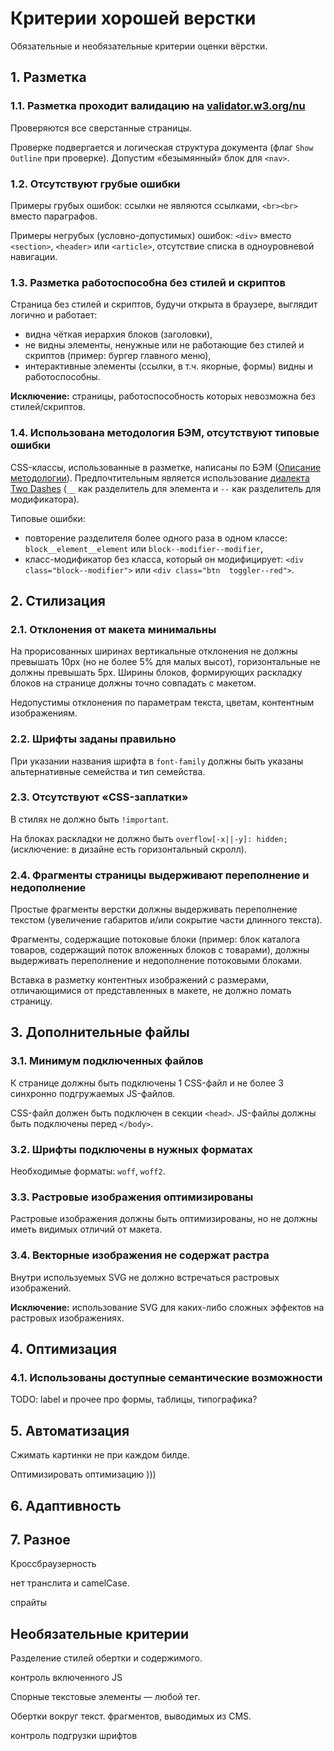 # Критерии хорошей верстки

Обязательные и необязательные критерии оценки вёрстки.


## 1. Разметка


### 1.1. Разметка проходит валидацию на [validator.w3.org/nu](https://validator.w3.org/nu/)

Проверяются все сверстанные страницы.

Проверке подвергается и логическая структура документа (флаг `Show Outline` при проверке). Допустим «безымянный» блок для `<nav>`.


### 1.2. Отсутствуют грубые ошибки

Примеры грубых ошибок: ссылки не являются ссылками, `<br><br>` вместо параграфов.

Примеры негрубых (условно-допустимых) ошибок: `<div>` вместо `<section>`, `<header>` или `<article>`, отсутствие списка в одноуровневой навигации.


### 1.3. Разметка работоспособна без стилей и скриптов

Страница без стилей и скриптов, будучи открыта в браузере, выглядит логично и работает:

- видна чёткая иерархия блоков (заголовки),
- не видны элементы, ненужные или не работающие без стилей и скриптов (пример: бургер главного меню),
- интерактивные элементы (ссылки, в т.ч. якорные, формы) видны и работоспособны.

**Исключение:** страницы, работоспособность которых невозможна без стилей/скриптов.


### 1.4. Использована методология БЭМ, отсутствуют типовые ошибки

CSS-классы, использованные в разметке, написаны по БЭМ ([Описание методологии](https://ru.bem.info/methodology/quick-start/)). Предпочтительным является использование [диалекта Two Dashes](https://ru.bem.info/methodology/naming-convention/#Стиль-two-dashes) (`__` как разделитель для элемента и `--` как разделитель для модификатора).

Типовые ошибки:

- повторение разделителя более одного раза в одном классе: `block__element__element` или `block--modifier--modifier`,
- класс-модификатор без класса, который он модифицирует: `<div class="block--modifier">` или `<div class="btn  toggler--red">`.


## 2. Стилизация

### 2.1. Отклонения от макета минимальны

На прорисованных ширинах вертикальные отклонения не должны превышать 10px (но не более 5% для малых высот), горизонтальные не должны превышать 5px. Ширины блоков, формирующих раскладку блоков на странице должны точно совпадать с макетом.

Недопустимы отклонения по параметрам текста, цветам, контентным изображениям.

### 2.2. Шрифты заданы правильно

При указании названия шрифта в `font-family` должны быть указаны альтернативные семейства и тип семейства.


### 2.3. Отсутствуют «CSS-заплатки»

В стилях не должно быть `!important`.

На блоках раскладки не должно быть `overflow[-x||-y]: hidden;` (исключение: в дизайне есть горизонтальный скролл).


### 2.4. Фрагменты страницы выдерживают переполнение и недополнение

Простые фрагменты верстки должны выдерживать переполнение текстом (увеличение габаритов и/или сокрытие части длинного текста).

Фрагменты, содержащие потоковые блоки (пример: блок каталога товаров, содержащий поток вложенных блоков с товарами), должны выдерживать переполнение и недополнение потоковыми блоками.

Вставка в разметку контентных изображений с размерами, отличающимися от представленных в макете, не должно ломать страницу.


## 3. Дополнительные файлы

### 3.1. Минимум подключенных файлов

К странице должны быть подключены 1 CSS-файл и не более 3 синхронно подгружаемых JS-файлов.

CSS-файл должен быть подключен в секции `<head>`. JS-файлы должны быть подключены перед `</body>`.


### 3.2. Шрифты подключены в нужных форматах

Необходимые форматы: `woff`, `woff2`.


### 3.3. Растровые изображения оптимизированы

Растровые изображения должны быть оптимизированы, но не должны иметь видимых отличий от макета.


### 3.4. Векторные изображения не содержат растра

Внутри используемых SVG не должно встречаться растровых изображений.

**Исключение:** использование SVG для каких-либо сложных эффектов на растровых изображениях.


## 4. Оптимизация

### 4.1. Использованы доступные семантические возможности

TODO: label и прочее про формы, таблицы, типографика?


## 5. Автоматизация

Сжимать картинки не при каждом билде.

Оптимизировать оптимизацию )))


## 6. Адаптивность




## 7. Разное

Кроссбраузерность

нет транслита и camelCase.

спрайты



## Необязательные критерии

Разделение стилей обертки и содержимого.

контроль включенного JS

Спорные текстовые элементы — любой тег.

Обертки вокруг текст. фрагментов, выводимых из CMS.

контроль подгрузки шрифтов
